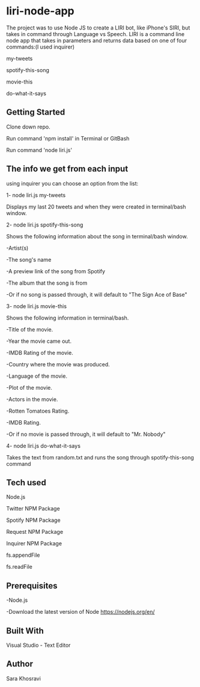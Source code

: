 # liri-node-app

The project was to use Node JS to create a LIRI bot, like iPhone's SIRI, but takes in command through Language vs Speech. LIRI is a command line node app that takes in parameters and returns data based on one of four commands:(I used inquirer)

my-tweets

spotify-this-song

movie-this

do-what-it-says

## Getting Started

Clone down repo.

Run command 'npm install' in Terminal or GitBash

Run command 'node liri.js' 

## The info we get from each input

using inquirer you can choose an option from the list:

1- node liri.js my-tweets

Displays my last 20 tweets and when they were created in terminal/bash window.

2- node liri.js spotify-this-song 

Shows the following information about the song in terminal/bash window.

-Artist(s)

-The song's name

-A preview link of the song from Spotify

-The album that the song is from

-Or if no song is passed through, it will default to "The Sign Ace of Base"

3- node liri.js movie-this 

Shows the following information in terminal/bash.

-Title of the movie.

-Year the movie came out.

-IMDB Rating of the movie.

-Country where the movie was produced.

-Language of the movie.

-Plot of the movie.

-Actors in the movie.

-Rotten Tomatoes Rating.

-IMDB Rating.

-Or if no movie is passed through, it will default to "Mr. Nobody"

4- node liri.js do-what-it-says

Takes the text from random.txt and runs the song through spotify-this-song command

## Tech used

Node.js

Twitter NPM Package 

Spotify NPM Package 

Request NPM Package 

Inquirer NPM Package

fs.appendFile

fs.readFile

## Prerequisites

 -Node.js 

 -Download the latest version of Node https://nodejs.org/en/

## Built With

Visual Studio - Text Editor

## Author

Sara Khosravi 
